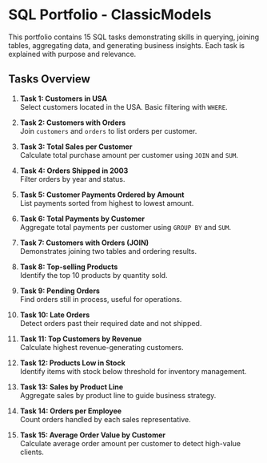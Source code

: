 # SQL Portfolio - ClassicModels

This portfolio contains 15 SQL tasks demonstrating skills in querying, joining tables, aggregating data, and generating business insights. Each task is explained with purpose and relevance.

## Tasks Overview

1. **Task 1: Customers in USA**  
   Select customers located in the USA. Basic filtering with `WHERE`.

2. **Task 2: Customers with Orders**  
   Join `customers` and `orders` to list orders per customer.

3. **Task 3: Total Sales per Customer**  
   Calculate total purchase amount per customer using `JOIN` and `SUM`.

4. **Task 4: Orders Shipped in 2003**  
   Filter orders by year and status.

5. **Task 5: Customer Payments Ordered by Amount**  
   List payments sorted from highest to lowest amount.

6. **Task 6: Total Payments by Customer**  
   Aggregate total payments per customer using `GROUP BY` and `SUM`.

7. **Task 7: Customers with Orders (JOIN)**  
   Demonstrates joining two tables and ordering results.

8. **Task 8: Top-selling Products**  
   Identify the top 10 products by quantity sold.

9. **Task 9: Pending Orders**  
   Find orders still in process, useful for operations.

10. **Task 10: Late Orders**  
    Detect orders past their required date and not shipped.

11. **Task 11: Top Customers by Revenue**  
    Calculate highest revenue-generating customers.

12. **Task 12: Products Low in Stock**  
    Identify items with stock below threshold for inventory management.

13. **Task 13: Sales by Product Line**  
    Aggregate sales by product line to guide business strategy.

14. **Task 14: Orders per Employee**  
    Count orders handled by each sales representative.

15. **Task 15: Average Order Value by Customer**  
    Calculate average order amount per customer to detect high-value clients.
